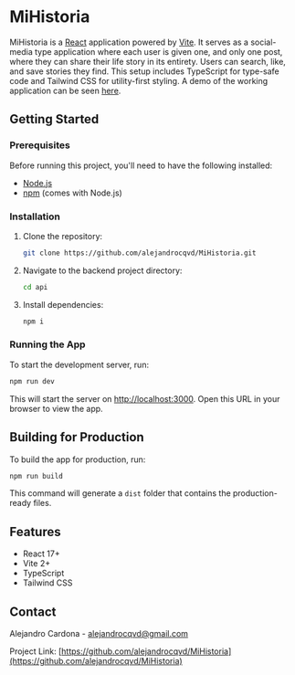 
# MiHistoria

MiHistoria is a [React](https://reactjs.org/) application powered by [Vite](https://vitejs.dev/). It serves as a social-media type application where each user is given one, and only one post, where they can share their life story in its entirety. Users can search, like, and save stories they find. This setup includes TypeScript for type-safe code and Tailwind CSS for utility-first styling. A demo of the working application can be seen [here](https://acardona.ca/mihistoria).

## Getting Started

### Prerequisites

Before running this project, you'll need to have the following installed:

- [Node.js](https://nodejs.org/)
- [npm](https://www.npmjs.com/) (comes with Node.js)

### Installation

1. Clone the repository:
   ```sh
   git clone https://github.com/alejandrocqvd/MiHistoria.git
   ```
2. Navigate to the backend project directory:
   ```sh
   cd api
   ```
3. Install dependencies:
   ```sh
   npm i
   ```

### Running the App

To start the development server, run:

```sh
npm run dev
```

This will start the server on [http://localhost:3000](http://localhost:3000). Open this URL in your browser to view the app.

## Building for Production

To build the app for production, run:

```sh
npm run build
```

This command will generate a `dist` folder that contains the production-ready files.

## Features

- React 17+
- Vite 2+
- TypeScript
- Tailwind CSS

## Contact

Alejandro Cardona - alejandrocqvd@gmail.com

Project Link: [https://github.com/alejandrocqvd/MiHistoria](https://github.com/alejandrocqvd/MiHistoria)
